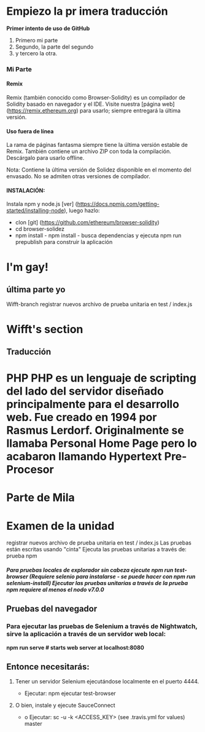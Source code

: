 

# Empiezo la pr imera traducción
**Primer intento de uso de GitHub**
1. Primero mi parte
2. Segundo, la parte del segundo 
3. y tercero la otra.
### Mi Parte


#### Remix
Remix (también conocido como Browser-Solidity) es un compilador de Solidity basado en navegador y el IDE.
Visite nuestra [página web] (https://remix.ethereum.org) para usarlo; siempre entregará la última versión.


#### Uso fuera de línea
La rama de páginas fantasma siempre tiene la última versión estable de Remix. También contiene un archivo ZIP con toda la compilación. Descárgalo para usarlo offline.


Nota: Contiene la última versión de Solidez disponible en el momento del envasado. No se admiten otras versiones de compilador.
#### INSTALACIÓN:
Instala npm y node.js [ver] (https://docs.npmjs.com/getting-started/installing-node), luego hazlo:
 - clon [git] (https://github.com/ethereum/browser-solidity)
 - cd browser-solidez
 - npm install - npm install - busca dependencias y ejecuta npm run prepublish para construir la aplicación


# I'm gay!
## última parte yo 


 Wifft-branch
registrar nuevos archivo de prueba unitaria en
test / index.js

# Wifft's section
## Traducción
**PHP**
PHP es un lenguaje de scripting del lado del servidor diseñado principalmente para el desarrollo web.
Fue creado en 1994 por Rasmus Lerdorf. Originalmente se llamaba **Personal Home Page** pero lo acabaron llamando **Hypertext Pre-Procesor**
=======
# Parte de Mila
# Examen de la unidad

registrar nuevos archivo de prueba unitaria en test / index.js
Las pruebas están escritas usando "cinta"
Ejecuta  las pruebas unitarias a través de: prueba npm



#####  Para pruebas locales de explorador sin cabeza ejecute npm run test-browser (Requiere selenio para instalarse - se puede hacer con npm run selenium-install) Ejecutar las pruebas unitarias a través de la prueba npm requiere al menos el nodo v7.0.0

## Pruebas del navegador

### Para ejecutar las pruebas de Selenium a través de Nightwatch, sirve la aplicación a través de un servidor web local:

**npm run serve # starts web server at localhost:8080**

## Entonce necesitarás: 

1. Tener un servidor Selenium ejecutándose localmente en el puerto 4444.

      * Ejecutar: npm ejecutar test-browser

2. O bien, instale y ejecute SauceConnect
      * o	Ejecutar: sc -u <USERNAME> -k <ACCESS_KEY> (see .travis.yml for values)
master
